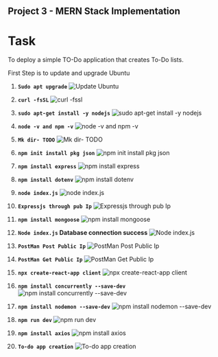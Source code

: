 ## Project 3 - MERN Stack Implementation
# Task
To deploy a simple TO-Do application that creates To-Do lists.

First Step is to update and upgrade Ubuntu
1. **`Sudo apt upgrade`**
![Update Ubuntu](./Images/Sudo%20apt%20upgrade.JPG)

2. **`curl -fsSL`**
![curl -fssl](./Images/curl%20-fsSL.jpg)

3. **`sudo apt-get install -y nodejs`**
![sudo apt-get install -y nodejs](./Images/sudo%20apt-get%20install%20-y%20nodejs.JPG)

4. **`node -v and npm -v`**
![node -v and npm -v](./Images/node%20-v%20and%20npm%20-v.JPG)

5. **`Mk dir- TODO`**
![Mk dir- TODO](./Images/Mk%20dir-%20TODO.JPG)

6. **`npm init install pkg json`**
![npm init install pkg json](./Images/npm%20init%20install%20pkg%20json.JPG)

7. **`npm install express`**
![npm install express](./Images/npm%20install%20express.JPG)

8. **`npm install dotenv`**
![npm install dotenv](./Images/npm%20install%20dotenv.JPG)

9. **`node index.js`**
![node index.js](./Images/node%20index.js.jpg)

10. **`Expressjs through pub Ip`**
![Expressjs through pub Ip](./Images/Expressjs%20through%20pub%20Ip.JPG)

11. **`npm install mongoose`**
![npm install mongoose](./Images/npm%20install%20mongoose.JPG)

12. **`Node index.js` Database connection success**
![Node index.js](./images/Node%20Index%20js%20-Database%20connection%20success.JPG)

13. **`PostMan Post Public Ip`**
![PostMan Post Public Ip](./Images/PostMan%20Post%20Public%20Ip.JPG)

14. **`PostMan Get Public Ip`**
![PostMan Get Public Ip](./Images/PostMan%20Get%20Public%20Ip.JPG)

15. **`npx create-react-app client`**
![npx create-react-app client](./Images/npx%20create-react-app%20client.JPG)

16. **`npm install concurrently --save-dev`**
![npm install concurrently --save-dev](./Images/npm%20install%20concurrently%20--save-dev.JPG)

17. **`npm install nodemon --save-dev`**
![npm install nodemon --save-dev](./Images/npm%20install%20nodemon%20--save-dev.JPG)

18. **`npm run dev`**
![npm run dev](./Images/npm%20run%20dev.JPG)

19. **`npm install axios`**
![npm install axios](./Images/npm%20install%20axios.JPG)

20. **`To-do app creation`**
![To-do app creation](./Images/To-do%20app%20creation.JPG)



